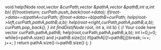   void help(Node *root,vector<int> &curPath,vector<int> &pathA,vector<int> &pathB,int a,int b){
        if(!root)return;
        curPath.push_back(root->data);
        if(root->data==a)pathA=curPath;
        if(root->data==b)pathB=curPath;
        help(root->left,curPath,pathA,pathB,a,b);
        help(root->right,curPath,pathA,pathB,a,b);
        curPath.pop_back();
    }
    int findDist(Node* root, int a, int b) {
        // Your code here
        vector<int> curPath,pathA,pathB;
        help(root,curPath,pathA,pathB,a,b);
        int i=0,j=0;
        while(i<pathA.size() and j<pathB.size()){
            if(pathA[i]!=pathB[j])break;
            i++;
            j++;
        }
        return pathA.size()-i+pathB.size()-j;
    }
